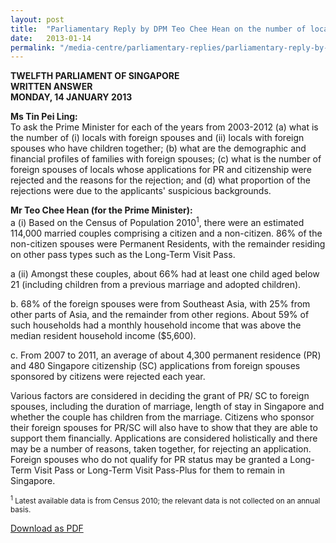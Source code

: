 ```yaml
---
layout: post
title:  "Parliamentary Reply by DPM Teo Chee Hean on the number of locals with foreign spouses and granting of PR/ SC to foreign spouses"
date:   2013-01-14
permalink: "/media-centre/parliamentary-replies/parliamentary-reply-by-dpm-teo-chee-hean-on-the-number-of-locals-with-foreign-spouses-and-granting-of-pr-sc-to-foreign-spouses"
---
```


**TWELFTH PARLIAMENT OF SINGAPORE  
WRITTEN ANSWER  
MONDAY, 14 JANUARY 2013**

**Ms Tin Pei Ling:**   
To ask the Prime Minister for each of the years from 2003-2012 (a) what is the number of (i) locals with foreign spouses and (ii) locals with foreign spouses who have children together; (b) what are the demographic and financial profiles of families with foreign spouses; (c) what is the number of foreign spouses of locals whose applications for PR and citizenship were rejected and the reasons for the rejection; and (d) what proportion of the rejections were due to the applicants' suspicious backgrounds.

**Mr Teo Chee Hean (for the Prime Minister):**  
a (i) Based on the Census of Population 2010<sup>1</sup>, there were an estimated 114,000 married couples comprising a citizen and a non-citizen. 86% of the non-citizen spouses were Permanent Residents, with the remainder residing on other pass types such as the Long-Term Visit Pass.

a (ii) Amongst these couples, about 66% had at least one child aged below 21 (including children from a previous marriage and adopted children).

b. 68% of the foreign spouses were from Southeast Asia, with 25% from other parts of Asia, and the remainder from other regions. About 59% of such households had a monthly household income that was above the median resident household income ($5,600).

c. From 2007 to 2011, an average of about 4,300 permanent residence (PR) and 480 Singapore citizenship (SC) applications from foreign spouses sponsored by citizens were rejected each year.

Various factors are considered in deciding the grant of PR/ SC to foreign spouses, including the duration of marriage, length of stay in Singapore and whether the couple has children from the marriage. Citizens who sponsor their foreign spouses for PR/SC will also have to show that they are able to support them financially. Applications are considered holistically and there may be a number of reasons, taken together, for rejecting an application. Foreign spouses who do not qualify for PR status may be granted a Long-Term Visit Pass or Long-Term Visit Pass-Plus for them to remain in Singapore.

<sub><sup>1</sup> Latest available data is from Census 2010; the relevant data is not collected on an annual basis.<sub>

[Download as PDF](https://github.com/isomerpages/isomerpages-stratgroup/raw/master/images/parliamentary%20files/parliamentary-reply-by-dpm-teo-chee-hean-on-the-number-of-locals-with-foreign-spouses-and-granting-of-pr-sc-to-foreign-spouses.pdf)
